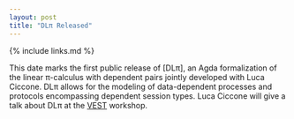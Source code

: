 ```yaml
---
layout: post
title: "DLπ Released"
---
```


{% include links.md %}

This date marks the first public release of [DLπ], an Agda
formalization of the linear π-calculus with dependent pairs jointly
developed with Luca Ciccone. DLπ allows for the modeling of
data-dependent processes and protocols encompassing dependent
session types. Luca Ciccone will give a talk about DLπ at the
[VEST](http://groups.inf.ed.ac.uk/abcd/VEST/) workshop.
